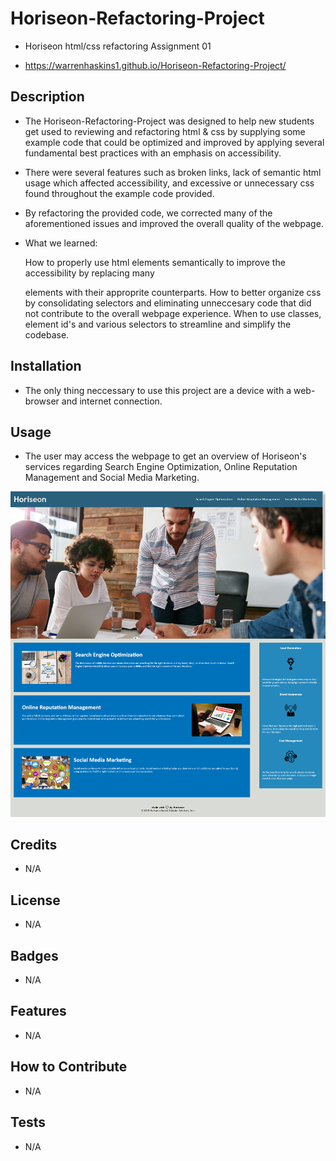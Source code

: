 # Horiseon-Refactoring-Project
- Horiseon html/css refactoring Assignment 01

- https://warrenhaskins1.github.io/Horiseon-Refactoring-Project/

## Description

- The Horiseon-Refactoring-Project was designed to help new students get used to reviewing and refactoring html & css by supplying some example code that could be optimized and improved by applying several fundamental best practices with an emphasis on accessibility.

- There were several features such as broken links, lack of semantic html usage which affected accessibility, and excessive or unnecessary css found throughout the example code provided. 

- By refactoring the provided code, we corrected many of the aforementioned issues and improved the overall quality of the webpage.

- What we learned: 
    
    How to properly use html elements semantically to improve the accessibility by replacing many <div> elements with their approprite counterparts.
    How to better organize css by consolidating selectors and eliminating unneccesary code that did not contribute to the overall webpage experience.
    When to use classes, element id's and various selectors to streamline and simplify the codebase.

## Installation 

- The only thing neccessary to use this project are a device with a web-browser and internet connection.

## Usage

- The user may access the webpage to get an overview of Horiseon's services regarding Search Engine Optimization, Online Reputation Management and Social Media Marketing.

![image](assets/images/Horiseon.png)

## Credits

- N/A

## License

- N/A

## Badges

- N/A

## Features

- N/A

## How to Contribute

- N/A

## Tests

- N/A
